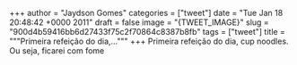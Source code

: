 
+++
author = "Jaydson Gomes"
categories = ["tweet"]
date = "Tue Jan 18 20:48:42 +0000 2011"
draft = false
image = "{TWEET_IMAGE}"
slug = "900d4b59416bb6d27433f75c2f70864c8387b8fb"
tags = ["tweet"]
title = """Primeira refeição do dia,..."""
+++
Primeira refeição do dia, cup noodles. Ou seja, ficarei com fome
